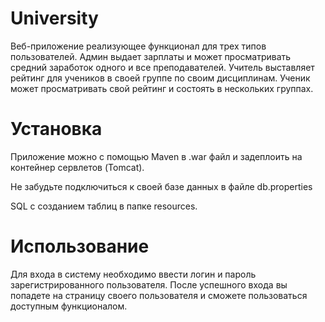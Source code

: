 # University

 Веб-приложение реализующее функционал для трех типов пользователей. Админ выдает зарплаты и может просматривать средний заработок одного и все преподавателей.
Учитель выставляет рейтинг для учеников в своей группе по своим дисциплинам. Ученик может просматривать свой рейтинг и состоять в нескольких группах.
 
# Установка

Приложение можно с помощью Maven в .war файл и задеплоить на контейнер сервлетов (Tomcat).

Не забудьте подключиться к своей базе данных в файле db.properties

SQL с созданием таблиц в папке resources.

# Использование

Для входа в систему необходимо ввести логин и пароль зарегистрированного пользователя. После успешного входа вы попадете на страницу своего пользователя и сможете пользоваться доступным функционалом.